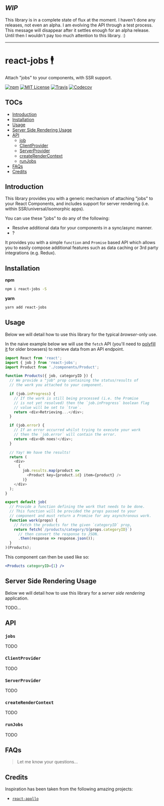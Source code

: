 ## ___WIP___

This library is in a complete state of flux at the moment.  I haven't done any releases, not even an alpha.  I am evolving the API through a test process.  This message will disappear after it settles enough for an alpha release.  Until then I wouldn't pay too much attention to this library. :)

---

# react-jobs 🕴

Attach "jobs" to your components, with SSR support.

[![npm](https://img.shields.io/npm/v/react-jobs.svg?style=flat-square)](http://npm.im/react-jobs)
[![MIT License](https://img.shields.io/npm/l/react-jobs.svg?style=flat-square)](http://opensource.org/licenses/MIT)
[![Travis](https://img.shields.io/travis/ctrlplusb/react-jobs.svg?style=flat-square)](https://travis-ci.org/ctrlplusb/react-jobs)
[![Codecov](https://img.shields.io/codecov/c/github/ctrlplusb/react-jobs.svg?style=flat-square)](https://codecov.io/github/ctrlplusb/react-jobs)

## TOCs

  - [Introduction](#introduction)
  - [Installation](#installation)
  - [Usage](#usage)
  - [Server Side Rendering Usage](#server-side-rendering-usage)
  - [API](#api)
    - [job](#job)
    - [ClientProvider](#clientprovider)
    - [ServerProvider](#serverprovider)
    - [createRenderContext](#createRenderContext)
    - [runJobs](#runJobs)
  - [FAQs](#faqs)
  - [Credits](#credits)

## Introduction

This library provides you with a generic mechanism of attaching "jobs" to your React Components, and includes support for server rendering (i.e. within SSR/universal/isomorphic apps).

You can use these "jobs" to do any of the following:
 - Resolve additional data for your components in a sync/async manner.
 - ?

It provides you with a simple `function` and `Promise` based API which allows you to easily compose additional features such as data caching or 3rd party integrations (e.g. Redux).

## Installation

__npm__

```bash
npm i react-jobs -S
```

__yarn__

```bash
yarn add react-jobs
```

## Usage

Below we will detail how to use this library for the typical _browser_-only use.

In the naive example below we will use the `fetch` API (you'll need to [polyfill it](https://github.com/github/fetch) for older browsers) to retrieve data from an API endpoint.

```js
import React from 'react';
import { job } from 'react-jobs';
import Product from './components/Product';

function Products({ job, categoryID }) {
  // We provide a "job" prop containing the status/results of
  // the work you attached to your component.

  if (job.inProgress) {
    // If the work is still being processed (i.e. the Promise
    // is not yet resolved) then the `job.inProgress` boolean flag
    // value will be set to `true`.
    return <div>Retrieving...</div>;
  }

  if (job.error) {
    // If an error occurred whilst trying to execute your work
    // then the `job.error` will contain the error.
    return <div>Oh noes!</div>;
  }

  // Yay! We have the results!
  return (
    <div>
      {
        job.results.map(product =>
          <Product key={product.id} item={product} />
        )}
    </div>
  );
}

export default job(
  // Provide a function defining the work that needs to be done.
  // This function will be provided the props passed to your
  // component and must return a Promise for any asynchronous work.
  function work(props) {
    // Fetch the products for the given `categoryID` prop,
    return fetch(`/products/category/${props.categoryID}`)
      // then convert the response to JSON.
      .then(response => response.json());
  }
)(Products);
```

This component can then be used like so:

```jsx
<Products categoryID={1} />
```

## Server Side Rendering Usage

Below we will detail how to use this library for a _server side rendering_ application.

TODO...

## API

### `jobs`

TODO

### `ClientProvider`

TODO

### `ServerProvider`

TODO

### `createRenderContext`

TODO

### `runJobs`

TODO

## FAQs

> Let me know your questions...

## Credits

Inspiration has been taken from the following amazing projects:

  - [`react-apollo`](https://github.com/apollostack/react-apollo)
